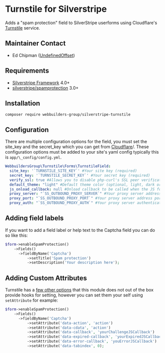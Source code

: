 Turnstile for Silverstripe
=================
Adds a "spam protection" field to SilverStripe userforms using Cloudflare's [Turnstile](https://www.cloudflare.com/lp/turnstile/) service.

## Maintainer Contact
* Ed Chipman ([UndefinedOffset](https://github.com/UndefinedOffset))

## Requirements
* [Silverstripe Framework](https://github.com/silverstripe/silverstripe-framework) 4.0+
* [silverstripe/spamprotection](https://github.com/silverstripe/silverstripe-spamprotection) 3.0+


## Installation
```
composer require webbuilders-group/silverstripe-turnstile
```


## Configuration
There are multiple configuration options for the field, you must set the site_key and the secret_key which you can get from [Cloudflare](https://www.cloudflare.com/lp/turnstile/)/. These configuration options must be added to your site's yaml config typically this is `app/\_config/config.yml`.

```yml
WebbuildersGroup\Turnstile\Forms\TurnstileField:
  site_key: '`TURNSTILE_SITE_KEY`' #Your site key (required)
  secret_key: '`TURNSTILE_SECRET_KEY`' #Your secret key (required)
  verify_ssl: true #Allows you to disable php-curl's SSL peer verification by setting this to false (optional, defaults to true)
  default_theme: "light" #Default theme color (optional, light, dark or auto, defaults to light)
  js_onload_callback: null #Onload callback to be called when the JS for Turnstile is loaded
  proxy_server: "`SS_OUTBOUND_PROXY_SERVER`" #Your proxy server address (optional)
  proxy_port: "`SS_OUTBOUND_PROXY_PORT`" #Your proxy server address port (optional)
  proxy_auth: "`SS_OUTBOUND_PROXY_AUTH`" #Your proxy server authentication information (optional)
```

## Adding field labels

If you want to add a field label or help text to the Captcha field you can do so like this:

```php
$form->enableSpamProtection()
    ->Fields()
      ->fieldByName('Captcha')
          ->setTitle('Spam protection')
          ->setDescription('Your description here');
```


## Adding Custom Attributes
Turnstile has a [few other options](https://developers.cloudflare.com/turnstile/get-started/client-side-rendering/#configurations) that this module does not out of the box provide hooks for setting, however you can set them your self using `setAttribute` for example:

```php
$form->enableSpamProtection()
    ->Fields()
      ->fieldByName('Captcha')
          ->setAttribute('data-action', 'action')
          ->setAttribute('data-cdata', 'action')
          ->setAttribute('data-callback', 'yourChallengeJSCallback')
          ->setAttribute('data-expired-callback', 'yourExpiredJSCallback')
          ->setAttribute('data-error-callback', 'youErrorJSCallback')
          ->setAttribute('data-tabindex', 0);
```
